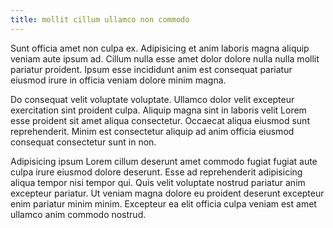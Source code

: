 ```yaml
---
title: mollit cillum ullamco non commodo
---
```


Sunt officia amet non culpa ex. Adipisicing et anim laboris magna aliquip veniam aute ipsum ad. Cillum nulla esse amet dolor dolore nulla nulla mollit pariatur proident. Ipsum esse incididunt anim est consequat pariatur eiusmod irure in officia veniam dolore minim magna.

Do consequat velit voluptate voluptate. Ullamco dolor velit excepteur exercitation sint proident culpa. Aliquip magna sint in laboris velit Lorem esse proident sit amet aliqua consectetur. Occaecat aliqua eiusmod sunt reprehenderit. Minim est consectetur aliquip ad anim officia eiusmod consequat consectetur sunt in non.

Adipisicing ipsum Lorem cillum deserunt amet commodo fugiat fugiat aute culpa irure eiusmod dolore deserunt. Esse ad reprehenderit adipisicing aliqua tempor nisi tempor qui. Quis velit voluptate nostrud pariatur anim excepteur pariatur. Ut veniam magna dolore eu proident deserunt excepteur enim pariatur minim minim. Excepteur ea elit officia culpa veniam est amet ullamco anim commodo nostrud.